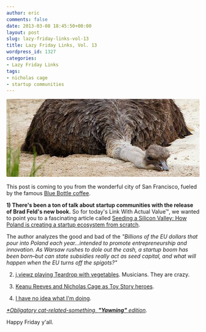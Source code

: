 ```yaml
---
author: eric
comments: false
date: 2013-03-08 18:45:50+00:00
layout: post
slug: lazy-friday-links-vol-13
title: Lazy Friday Links, Vol. 13
wordpress_id: 1327
categories:
- Lazy Friday Links
tags:
- nicholas cage
- startup communities
---
```


<img src="/images/blog/2013/03/lazy-emo.jpg" style="border-radius: 3px;">

This post is coming to you from the wonderful city of San Francisco, fueled by the famous [Blue Bottle coffee](http://www.bluebottlecoffee.com/locations/mint-cafe/). 

<!-- more -->

**1) There's been a ton of talk about startup communities with the release of Brad Feld's new book.** So for today's Link With Actual Value™, we wanted to point you to a fascinating article called [Seeding a Silicon Valley: How Poland is creating a startup ecosystem from scratch](http://qz.com/3396/seeding-a-silicon-valley-how-poland-is-creating-a-startup-ecosystem-from-scratch/). 

The author analyzes the good and bad of the _"Billions of the EU dollars that pour into Poland each year...intended to promote entrepreneurship and innovation. As Warsaw rushes to dole out the cash, a startup boom has been born–but can state subsidies really act as seed capital, and what will happen when the EU turns off the spigots?"_

2) [j.viewz playing Teardrop with vegetables](https://vimeo.com/60554403). Musicians. They are crazy. 

3) [Keanu Reeves and Nicholas Cage as Toy Story heroes](http://i.imgur.com/NCx8rES.png).

4) [I have no idea what I'm doing](https://s3.amazonaws.com/resized-images-new/1EA9BC32-F8D4-4E59-9A22-53B0D9C6FAD2).

_[*Obligatory cat-related-something, **"Yawning"** edition](https://gimmebar-assets.s3.amazonaws.com/5138a51f51ada.gif)._

Happy Friday y'all.
